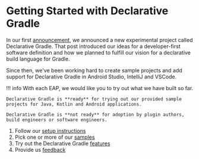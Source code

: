 # Getting Started with Declarative Gradle

In our first [announcement](https://blog.gradle.org/declarative-gradle), we announced a new experimental project called Declarative Gradle.
That post introduced our ideas for a developer-first software definition and how we planned to fulfill our vision for a declarative build language for Gradle.

Since then, we've been working hard to create sample projects and add support for Declarative Gradle in Android Studio, IntelliJ and VSCode. 

!!! info
    With each EAP, we would like you to try out what we have built so far.

    Declarative Gradle is **ready** for trying out our provided sample projects for Java, Kotlin and Android applications.

    Declarative Gradle is **not ready** for adoption by plugin authors, build engineers or software engineers.

1. Follow our [setup instructions](./setup.md)
2. Pick one or more of our [samples](./samples.md)
3. Try out the Declarative Gradle [features](./features.md)
4. Provide us [feedback](../feedback.md)
